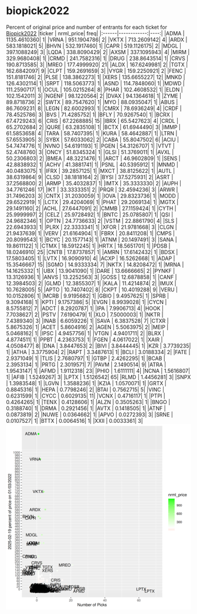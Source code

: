 # biopick2022
Percent of original price and number of entrants for each ticket for [Biopick2022](https://twitter.com/hashtag/Biopick2022)
|ticker |   nrml_price| freq|
|:------|------------:|----:|
|ADMA   | 1135.4610360|    1|
|VRNA   |  951.1904786|    2|
|VKTX   |  713.2609142|    4|
|ARDX   |  583.1818021|    5|
|BHVN   |  532.1917460|    1|
|CAPR   |  519.1126175|    2|
|MDGL   |  397.1088249|    3|
|LQDA   |  338.8090429|    2|
|AXSM   |  337.1095943|    4|
|MIRM   |  329.9680408|    1|
|CRMD   |  241.7582316|    1|
|DRUG   |  238.8643514|    1|
|CRVS   |  190.8713585|    3|
|MREO   |  177.4999920|   21|
|ALDX   |  167.6249981|    2|
|TGTX   |  162.6842097|    9|
|CLPT   |  159.2691659|    3|
|VYGR   |  159.2250921|    2|
|FENC   |  151.8181746|    2|
|PLSE   |  138.3862273|    1|
|XERS   |  135.6655227|   12|
|MNKD   |  126.4302114|    1|
|SRPT   |  118.5063773|    1|
|ASND   |  114.7848060|    1|
|MDWD   |  111.2590717|    1|
|OCUL   |  105.0215264|    8|
|PHAR   |  102.4608532|    1|
|ELDN   |  102.1542011|    3|
|NGENF  |   98.1220564|    2|
|DVAX   |   94.1364618|    1|
|ZYME   |   89.8718736|    2|
|SWTX   |   89.7547620|    1|
|MYO    |   88.0935047|    1|
|ABUS   |   86.7609231|    8|
|LEGN   |   82.6002993|    1|
|CMRX   |   78.6936249|    4|
|CRDF   |   78.4525786|    3|
|BVS    |   71.4285752|    1|
|BFLY   |   70.9267540|    1|
|BCRX   |   67.4729243|    6|
|CRIS   |   67.2268885|   15|
|IBRX   |   65.5427623|    4|
|CRDL   |   65.2702684|    2|
|QURE   |   63.2835108|    1|
|BCTX   |   61.6944490|    3|
|IMMP   |   61.5853658|    4|
|TARA   |   58.7407395|    1|
|KURA   |   58.4642887|    1|
|LTRN   |   57.6553905|    3|
|SYBX   |   57.6033062|    2|
|CABA   |   55.8047502|    6|
|ACIU   |   54.7474776|    1|
|NVNO   |   54.6191193|    1|
|PGEN   |   54.3126707|    1|
|VTVT   |   52.4748760|    3|
|ONCY   |   51.8345324|    1|
|GLSI   |   51.3769011|    1|
|AVXL   |   50.2306803|    2|
|BMEA   |   48.3221476|    1|
|ARCT   |   46.9602809|    1|
|SENS   |   42.8838932|    1|
|ACHV   |   41.3881741|    1|
|PSNL   |   40.5395912|    1|
|MNMD   |   40.0483075|    1|
|IFRX   |   39.2857125|    1|
|MXCT   |   38.8125622|    1|
|AUTL   |   38.6319864|    9|
|CLSD   |   38.1818164|    2|
|BYSI   |   37.5275931|    2|
|ASRT   |   37.2568800|    2|
|ARMP   |   35.4032837|    1|
|IMTX   |   35.3333330|    2|
|AUPH   |   34.7761246|   17|
|IKT    |   33.3333351|    2|
|PRQR   |   32.4594236|    3|
|ARWR   |   31.7496203|    3|
|CNTX   |   31.2030059|    1|
|IOVA   |   29.8323736|    1|
|MODD   |   29.6522919|    1|
|LCTX   |   29.4204069|    1|
|PHAT   |   29.2069134|    1|
|MGTX   |   29.1491160|    2|
|ACHL   |   27.6447091|    2|
|CMMB   |   27.1159424|    1|
|CYTH   |   25.9999997|    2|
|CELZ   |   25.9728492|    1|
|BNTC   |   25.0785807|    1|
|QSI    |   24.9682346|    1|
|OPTN   |   24.7736633|    2|
|VSTM   |   22.8861790|    4|
|SLS    |   22.6943933|    1|
|PLRX   |   22.3333341|    1|
|XFOR   |   21.9781668|    3|
|CLGN   |   21.9437639|    1|
|VERV   |   21.6164904|    1|
|FBRX   |   20.8411208|    1|
|CMPS   |   20.8099543|    1|
|BCYC   |   20.1577143|    1|
|ATNM   |   20.1497491|    3|
|SANA   |   19.8611122|    1|
|CTMX   |   18.5912245|    1|
|HRTX   |   18.5651701|    1|
|PDSB   |   18.0246910|   25|
|CNTB   |   17.8737857|    1|
|AMRN   |   17.6142432|    1|
|BDSX   |   17.5803405|    1|
|LVTX   |   16.9090910|    4|
|ACXP   |   16.5262668|    1|
|ADAP   |   15.3546667|   15|
|SGMO   |   14.9333334|    7|
|NKTX   |   14.8208472|    1|
|MRNA   |   14.1625332|    1|
|UBX    |   13.9041090|    1|
|DARE   |   13.6666665|    2|
|PYNKF  |   13.3126936|    1|
|ANVS   |   13.2252563|    3|
|GOSS   |   12.6878858|    1|
|CANF   |   12.3984503|    2|
|GLMD   |   12.3855307|    1|
|KALA   |   11.4214874|    2|
|IMUX   |   10.7628005|    5|
|APTO   |   10.7407402|    8|
|CKPT   |   10.4019288|    9|
|VERU   |   10.0152806|    1|
|MCRB   |    9.9195682|    1|
|GBIO   |    9.4957625|    1|
|SPRB   |    9.3094168|    1|
|KPTI   |    9.1757386|    5|
|EVGN   |    8.9939028|    1|
|CYCN   |    8.5755812|    7|
|ADCT   |    8.2920787|    1|
|IPA    |    7.9906713|    4|
|HOOK   |    7.7038627|    2|
|PSTV   |    7.6190479|    1|
|XLO    |    7.5000003|    1|
|NKTR   |    7.4389340|    3|
|INAB   |    6.6059226|    1|
|SAVA   |    6.3837528|    7|
|CTXR   |    5.8675326|    1|
|ACET   |    5.8604916|    2|
|AGEN   |    5.5063975|    2|
|MEIP   |    5.0468162|    1|
|IPSC   |    4.9457756|    1|
|VTGN   |    4.9401711|    2|
|BLRX   |    4.8774511|    1|
|PPBT   |    4.2363753|    1|
|FGEN   |    4.0617022|    1|
|XAIR   |    4.0508477|    8|
|DNA    |    3.8447653|    2|
|BIVI   |    3.8444445|    1|
|KZR    |    3.7739235|    1|
|ATHA   |    3.3775904|    2|
|RAPT   |    3.3487613|    1|
|BCLI   |    3.0188334|    2|
|FATE   |    2.9371049|    1|
|TLIS   |    2.7680797|    1|
|GTBP   |    2.4262295|    1|
|BCAB   |    2.3953134|    1|
|PRTG   |    2.3019571|    7|
|PAVM   |    2.1490514|    9|
|ATRA   |    1.9543147|    1|
|AFMD   |    1.9112318|   23|
|PHIO   |    1.6111111|    4|
|NCNA   |    1.5616807|    1|
|AFIB   |    1.5249267|    3|
|LPTX   |    1.5126542|   65|
|RLMD   |    1.4456281|    3|
|SNPX   |    1.3983548|    1|
|LGVN   |    1.3588236|    1|
|KZIA   |    1.0570071|    1|
|GRTX   |    0.8845316|    1|
|HEPA   |    0.7798246|    2|
|BTAI   |    0.7562715|    5|
|VINC   |    0.6231599|    1|
|CYCC   |    0.6029135|   11|
|VCNX   |    0.4716117|    1|
|PTPI   |    0.4264265|    1|
|TENX   |    0.4128606|    1|
|ALZN   |    0.3505263|    1|
|BNGO   |    0.3188740|    1|
|DRMA   |    0.2921456|    1|
|AVTX   |    0.1418505|    1|
|ATNF   |    0.0873819|    2|
|NUWE   |    0.0364662|    1|
|APVO   |    0.0272393|    3|
|SRNE   |    0.0107527|    1|
|BTTX   |    0.0064516|    1|
|XXII   |    0.0033361|    3|
![retvspicks](biopicks.png?raw=true)
